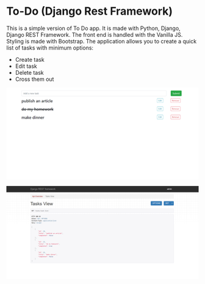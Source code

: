 # To-Do (Django Rest Framework)

This is a simple version of To Do app. It is made with Python, Django, Django REST Framework. The front end is handled with the Vanilla JS. Styling is made with Bootstrap. The application allows you to create a quick list of tasks with minimum options:
* Create task
* Edit task
* Delete task
* Cross them out

![](imgs/screen.png)

![](imgs/screen2.png)
